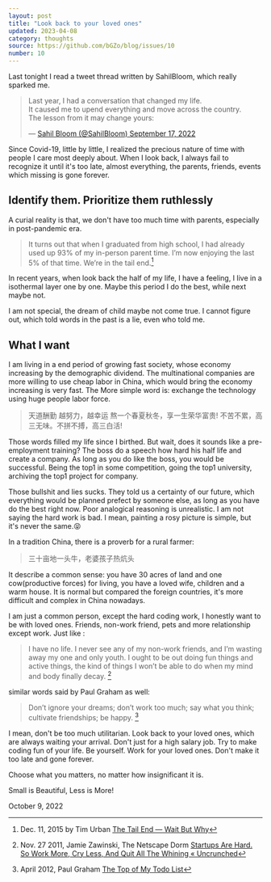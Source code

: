 ```yaml
---
layout: post
title: "Look back to your loved ones"
updated: 2023-04-08
category: thoughts
source: https://github.com/bGZo/blog/issues/10
number: 10
---
```


Last tonight I read a tweet thread written by SahilBloom, which really sparked me.

<blockquote class="twitter-tweet"><p lang="en" dir="ltr">Last year, I had a conversation that changed my life.<br>It caused me to upend everything and move across the country.<br>The lesson from it may change yours:</p>&mdash; <a href="https://twitter.com/SahilBloom/status/1571137341997318147">Sahil Bloom (@SahilBloom) September 17, 2022</a></blockquote>
<script async src="https://platform.twitter.com/widgets.js" charset="utf-8"></script>

Since Covid-19, little by little, I realized the precious nature of time with people I care most deeply about. When I look back, I always fail to recognize it until it's too late, almost everything, the parents, friends, events which missing is gone forever.

## Identify them. Prioritize them ruthlessly

A curial reality is that, we don't have too much time with parents, especially in post-pandemic era.

> It turns out that when I graduated from high school, I had already used up 93% of my in-person parent time. I’m now enjoying the last 5% of that time. We’re in the tail end.[^1]

In recent years, when look back the half of my life, I have a feeling, I live in a isothermal layer one by one. Maybe this period I do the best, while next maybe not.

I am not special, the dream of child maybe not come true. I cannot figure out, which told words in the past is a lie, even who told me. 

## What I want

I am living in a end period of growing fast society, whose economy increasing by the demographic dividend. The multinational companies are more willing to use cheap labor in China, which would bring the economy increasing is very fast. The More simple word is: exchange the technology using huge people labor force.

> 天道酬勤
> 越努力，越幸运
> 熬一个春夏秋冬，享一生荣华富贵!
> 不苦不累，高三无味。不拼不搏，高三白活!

Those words filled my life since I birthed. But wait, does it sounds like a pre-employment training? The boss do a speech how hard his half life and create a company. As long as you do like the boss, you would be successful. Being the top1 in some competition, going the top1 university, archiving the top1 project for company.

Those bullshit and lies sucks. They told us a certainty of our future, which everything would be planned prefect by someone else, as long as you have do the best right now.  Poor analogical reasoning is unrealistic. I am not saying the hard work is bad. I mean, painting a rosy picture is simple, but it's never the same.😝

In a tradition China, there is a proverb for a rural farmer:

> 三十亩地一头牛，老婆孩子热炕头

It describe a common sense: you have 30 acres of land and one cow(productive forces) for living, you have a loved wife, children and a warm house. It is normal but compared the foreign countries, it's more difficult and complex in China nowadays.

I am just a common person, except the hard coding work, I honestly want to be with loved ones. Friends, non-work friend, pets and more relationship except work. Just like :

> I have no life. I never see any of my non-work friends, and I’m wasting away my one and only youth. I ought to be out doing fun things and active things, the kind of things I won’t be able to do when my mind and body finally decay. [^2]

similar words said by Paul Graham as well:

> Don’t ignore your dreams; don’t work too much; say what you think; cultivate friendships; be happy. [^3]

I mean, don't be too much utilitarian. Look back to your loved ones, which are always waiting your arrival. Don't just for a high salary job. Try to make coding fun of your life. Be yourself. Work for your loved ones. Don't make it too late and gone forever. 

Choose what you matters, no matter how insignificant it is. 

Small is Beautiful, Less is More!

October 9, 2022

[^1]: Dec. 11, 2015 by Tim Urban [The Tail End — Wait But Why](https://waitbutwhy.com/2015/12/the-tail-end.html)
[^2]: Nov. 27 2011, Jamie Zawinski, The Netscape Dorm [Startups Are Hard. So Work More, Cry Less, And Quit All The Whining « Uncrunched](https://web.archive.org/web/20111128190028/http://uncrunched.com:80/2011/11/27/startups-are-hard-so-work-more-cry-less-and-quit-all-the-whining/)
[^3]: April 2012, Paul Graham [The Top of My Todo List](http://www.paulgraham.com/todo.html)